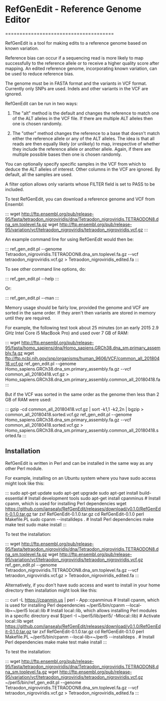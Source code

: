 # RefGenEdit - Reference Genome Editor
======================================

RefGenEdit is a tool for making edits to a reference genome based on known variation.

Reference bias can occur if a sequencing read is more likely to map successfully to the reference allele or to receive a higher quality score after mapping. An edited reference genome, incorporating known variation, can be used to reduce reference bias.

The genome must be in FASTA format and the variants in VCF format.  Currently only SNPs are used. Indels and other variants in the VCF are ignored.

RefGenEdit can be run in two ways:

  1. The "alt" method is the default and changes the reference to match one of the ALT alleles in the VCF file. If there are multiple ALT alleles then one is chosen randomly.

  2. The "other" method changes the reference to a base that doesn't match either the reference allele or any of the ALT alleles. The idea is that all reads are then equally likely (or unlikely) to map, irrespective of whether they include the reference allele or another allele. Again, if there are multiple possible bases then one is chosen randomly.

You can optionally specify specific samples in the VCF from which to deduce the ALT alleles of interest. Other columns in the VCF are ignored. By default, all the samples are used.

A filter option allows only variants whose FILTER field is set to PASS to be included.

To test RefGenEdit, you can download a reference genome and VCF from Ensembl:

:::
wget http://ftp.ensembl.org/pub/release-95/fasta/tetraodon_nigroviridis/dna/Tetraodon_nigroviridis.TETRAODON8.dna_sm.toplevel.fa.gz
wget http://ftp.ensembl.org/pub/release-95/variation/vcf/tetraodon_nigroviridis/tetraodon_nigroviridis.vcf.gz
:::

An example command line for using RefGenEdit would then be:

:::
ref_gen_edit.pl --genome Tetraodon_nigroviridis.TETRAODON8.dna_sm.toplevel.fa.gz --vcf tetraodon_nigroviridis.vcf.gz > Tetraodon_nigroviridis_edited.fa
:::

To see other command line options, do:

:::
ref_gen_edit.pl --help
:::

Or:

:::
ref_gen_edit.pl --man
:::

Memory usage should be fairly low, provided the genome and VCF are sorted in the same order. If they aren't then variants are stored in memory until they are required.

For example, the following test took about 25 minutes (on an early 2015 2.9 GHz Intel Core i5 MacBook Pro) and used over 7 GB of RAM:

:::
wget http://ftp.ensembl.org/pub/release-95/fasta/homo_sapiens/dna/Homo_sapiens.GRCh38.dna_sm.primary_assembly.fa.gz
wget ftp://ftp.ncbi.nih.gov/snp/organisms/human_9606/VCF/common_all_20180418.vcf.gz
ref_gen_edit.pl --genome Homo_sapiens.GRCh38.dna_sm.primary_assembly.fa.gz --vcf common_all_20180418.vcf.gz > Homo_sapiens.GRCh38.dna_sm.primary_assembly.common_all_20180418.fa
:::

But if the VCF was sorted in the same order as the genome then less than 2 GB of RAM were used:

:::
gzip -cd common_all_20180418.vcf.gz | sort -k1,1 -k2,2n | bgzip > common_all_20180418.sorted.vcf.gz
ref_gen_edit.pl --genome Homo_sapiens.GRCh38.dna_sm.primary_assembly.fa.gz --vcf common_all_20180418.sorted.vcf.gz > Homo_sapiens.GRCh38.dna_sm.primary_assembly.common_all_20180418.sorted.fa
:::

## Installation

RefGenEdit is written in Perl and can be installed in the same way as any other Perl module.

For example, installing on an Ubuntu system where you have sudo access might look like this:

:::
sudo apt-get update
sudo apt-get upgrade
sudo apt-get install build-essential # Install development tools
sudo apt-get install cpanminus # Install cpanm, which is used for installing Perl dependencies
wget https://github.com/iansealy/RefGenEdit/releases/download/v0.1.0/RefGenEdit-0.1.0.tar.gz
tar zxf RefGenEdit-0.1.0.tar.gz
cd RefGenEdit-0.1.0
perl Makefile.PL
sudo cpanm --installdeps . # Install Perl dependencies
make
make test
sudo make install
:::

To test the installation:

:::
wget http://ftp.ensembl.org/pub/release-95/fasta/tetraodon_nigroviridis/dna/Tetraodon_nigroviridis.TETRAODON8.dna_sm.toplevel.fa.gz
wget http://ftp.ensembl.org/pub/release-95/variation/vcf/tetraodon_nigroviridis/tetraodon_nigroviridis.vcf.gz
ref_gen_edit.pl --genome Tetraodon_nigroviridis.TETRAODON8.dna_sm.toplevel.fa.gz --vcf tetraodon_nigroviridis.vcf.gz > Tetraodon_nigroviridis_edited.fa
:::

Alternatively, if you don't have sudo access and want to install in your home directory then installation might look like this:

:::
curl -L https://cpanmin.us | perl - App::cpanminus # Install cpanm, which is used for installing Perl dependencies
~/perl5/bin/cpanm --local-lib=~/perl5 local::lib # Install local::lib, which allows installing Perl modules in a specific directory
eval $(perl -I ~/perl5/lib/perl5/ -Mlocal::lib) # Activate local::lib
wget https://github.com/iansealy/RefGenEdit/releases/download/v0.1.0/RefGenEdit-0.1.0.tar.gz
tar zxf RefGenEdit-0.1.0.tar.gz
cd RefGenEdit-0.1.0
perl Makefile.PL
~/perl5/bin/cpanm --local-lib=~/perl5 --installdeps . # Install Perl dependencies
make
make test
make install
:::

To test the installation:

:::
wget http://ftp.ensembl.org/pub/release-95/fasta/tetraodon_nigroviridis/dna/Tetraodon_nigroviridis.TETRAODON8.dna_sm.toplevel.fa.gz
wget http://ftp.ensembl.org/pub/release-95/variation/vcf/tetraodon_nigroviridis/tetraodon_nigroviridis.vcf.gz
~/perl5/bin/ref_gen_edit.pl --genome Tetraodon_nigroviridis.TETRAODON8.dna_sm.toplevel.fa.gz --vcf tetraodon_nigroviridis.vcf.gz > Tetraodon_nigroviridis_edited.fa
:::
